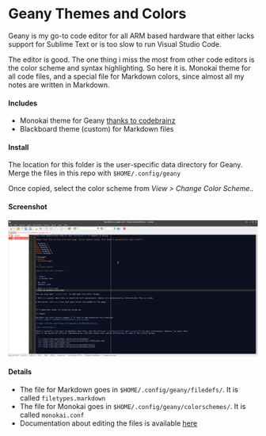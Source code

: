 # Geany Themes and Colors

Geany is my go-to code editor for all ARM based hardware that either lacks support for Sublime Text or is too slow to run Visual Studio Code.

The editor is good. The one thing i miss the most from other code editors is the color scheme and syntax highlighting. So here it is. Monokai theme for all code files, and a special file for Markdown colors, since almost all my notes are written in Markdown.

#### Includes

- Monokai theme for Geany [thanks to codebrainz](https://github.com/codebrainz/geany-themes/blob/master/colorschemes/monokai.conf)
- Blackboard theme (custom) for Markdown files

#### Install
The location for this folder is the user-specific data directory for Geany. Merge the files in this repo with `$HOME/.config/geany`

Once copied, select the color scheme from _View > Change Color Scheme.._

#### Screenshot

![Screenshot for Markdown syntax highlighting](https://github.com/aamnah/geany/blob/master/screenshots/markdown.png)


#### Details

- The file for Markdown goes in `$HOME/.config/geany/filedefs/`. It is called `filetypes.markdown`
- The file for Monokai goes in `$HOME/.config/geany/colorschemes/`. It is called `monokai.conf`
- Documentation about editing the files is available [here](https://www.geany.org/manual/current/index.html)
